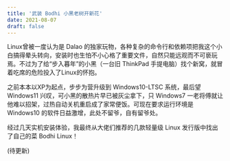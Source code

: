 ```yaml
---
title: '武装 Bodhi 小黑老树开新花'
date: 2021-08-07
draft: false
---
```


Linux曾被一度认为是 Dalao 的独家玩物，各种复杂的命令行和依赖项把我这个小白搞得晕头转向，安装时也生怕不小心格了重要文件，自然只能远观而不可亵玩焉。不过为了给“步入暮年”的小黑（一台旧 ThinkPad 手提电脑）找个新窝，就冒着吃席的危险投入了Linux的怀抱。

之前本本以XP为起点，步步为营升级到 Windows10-LTSC 系统，最后望 Windows11 兴叹，可小黑的散热片早已被灰尘拿下，只 Windows7 一老将傅就让他难以招架，过热自动关机重启成了家常便饭。可现在要求运行环境是 Windows10 的软件日益激增，此处不留爷，自有留爷处。

经过几天实机安装体验，我最终从大佬们推荐的几款轻量级 Linux 发行版中找出了自己的菜 Bodhi Linux！

(待更新)
